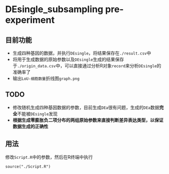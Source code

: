 # DEsingle_subsampling pre-experiment
## 目前功能
- 生成四种基因的数据，并执行`DEsingle`，将结果保存在`./result.csv`中
- 将用于生成数据的原始参数以及`DEsingle`生成的结果保存于`./origin_data.csv`中，可以直接通过分析R对象`record`来分析`DEsingle`的准确率了
- 输出`LoU-细胞数量`折线图`graph.png`
## TODO
- 修改随机生成四种基因数据的参数，目前生成`DEa`很有问题，生成的`DEa`数据**完全**不能被`DEsingle`发现
- __根据生成零膨胀负二项分布的两组原始参数来直接判断差异表达类型，以保证数据生成的正确性__
## 用法
修改`Script.R`中的参数，然后在R终端中执行
```
source("./Script.R")
```
